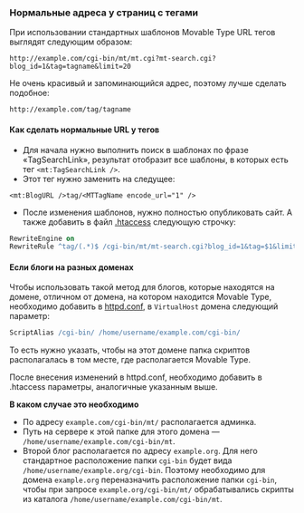 ### Нормальные адреса у страниц с тегами

При использовании стандартных шаблонов Movable Type URL тегов выглядят следующим образом:

```
http://example.com/cgi-bin/mt/mt.cgi?mt-search.cgi?blog_id=1&tag=tagname&limit=20
```
Не очень красивый и запоминающийся адрес, поэтому лучше сделать подобное:

```
http://example.com/tag/tagname
```

#### Как сделать нормальные URL у тегов

* Для начала нужно выполнить поиск в шаблонах по фразе «TagSearchLink», результат отобразит все шаблоны, в которых есть тег `<mt:TagSearchLink />`.
* Этот тег нужно заменить на следущее: 

```
<mt:BlogURL />tag/<MTTagName encode_url="1" />
```

* После изменения шаблонов, нужно полностью опубликовать сайт. А также добавить в файл [.htaccess](http://ru.wikipedia.org/wiki/.htaccess) следующую строчку:

```apache
RewriteEngine on
RewriteRule ^tag/(.*)$ /cgi-bin/mt/mt-search.cgi?blog_id=1&tag=$1&limit=20
```

#### Если блоги на разных доменах

Чтобы использовать такой метод для блогов, которые находятся на домене, отличном от домена, на котором находится Movable Type, необходимо добавить в [httpd.conf](http://httpd.apache.org/docs/2.0/configuring.html), в `VirtualHost` домена следующий параметр:

```apache
ScriptAlias /cgi-bin/ /home/username/example.com/cgi-bin/
```

То есть нужно указать, чтобы на этот домене папка скриптов располагалась в том месте, где располагается Movable Type.

После внесения изменений в httpd.conf, необходимо добавить в .htaccess параметры, аналогичные указанным выше.

**В каком случае это необходимо**

* По адресу `example.com/cgi-bin/mt/` располагается админка.
* Путь на сервере к этой папке для этого домена — `/home/username/example.com/cgi-bin/mt`.
* Второй блог располагается по адресу `example.org`. Для него стандартное расположение папки `cgi-bin` будет вида `/home/username/example.org/cgi-bin`. Поэтому необходимо для домена `example.org` переназначить расположение папки `cgi-bin`, чтобы при запросе `example.org/cgi-bin/mt/` обрабатывались скрипты из каталога `/home/username/example.com/cgi-bin/mt`.